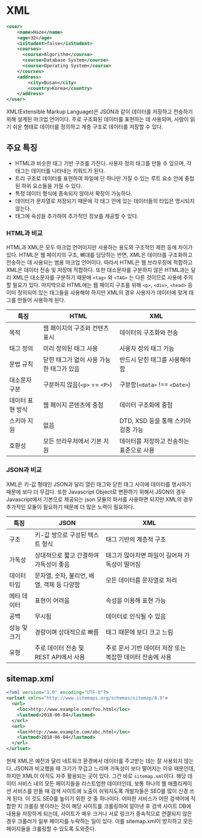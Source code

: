 # XML

```xml
<user>
    <name>Haze</name>
    <age>32</age>
    <isStudent>false</isStudent>
    <courses>
      <course>Algorithm</course>
      <course>Database System</course>
      <course>Operating System</course>
    </courses>
    <address>
        <city>Busan</city>
        <country>Korea</country>
    </address>
</user>
```

XML(Extensible Markup Language)은 JSON과 같이 데이터를 저장하고 전송하기 위해 설계된 마크업 언어이다. 주로 구조화된 데이터를 표현하는 데 사용되며, 사람이 읽기 쉬운 형태로 데이터를 정의하고 계층 구조로 데이터를 저장할 수 있다.

## 주요 특징

- HTML과 비슷한 태그 기반 구조를 가진다. 사용자 정의 태그를 만들 수 있으며, 각 태그는 데이터를 나타내는 키워드가 된다.
- 트리 구조로 데이터를 표현하여 파일에 단 하나만 가질 수 있는 루트 요소 안에 중첩된 하위 요소들을 가질 수 있다.
- 특정 데이터 형식에 종속되지 않아서 확장이 가능하다.
- 데이터가 문자열로 저장되기 때문에 각 태그 안에 있는 데이터들의 타입은 명시되지 않는다.
- 태그에 속성을 추가하여 추가적인 정보를 제공할 수 있다.

### HTML과 비교

HTML과 XML은 모두 마크업 언어이지만 사용하는 용도와 구조적인 제한 등에 차이가 있다. HTML은 웹 페이지의 구조, 뼈대를 담당하는 반면, XML은 데이터를 구조화하고 전송하는 데 사용되는 범용 마크업 언어이다. 따라서 HTML은 웹 브라우징에 적합하고 XML은 데이터 전송 및 저장에 적합하다. 또한 대소문자를 구분하지 않은 HTML과는 달리 XML은 대소문자를 구분하기 때문에 `<tag>` 와 `<TAG>` 는 다른 것이므로 사용에 주의할 필요가 있다. 마지막으로 HTML에는 웹 페이지 구조를 위해 `<p>`, `<div>`, `<head>` 등 이미 정의되어 있는 태그들을 사용해야 하지만 XML의 경우 사용자가 데이터에 맞게 태그를 만들어 사용하게 된다.

| 특징             | HTML                                     | XML                                      |
| ---------------- | ---------------------------------------- | ---------------------------------------- |
| 목적             | 웹 페이지의 구조와 컨텐츠 표시           | 데이터의 구조화와 전송                   |
| 태그 정의        | 미리 정의된 태그 사용                    | 사용자 정의 태그 기능                    |
| 문법 규칙        | 닫힌 태그가 없이 사용 가능한 태그가 있음 | 반드시 닫힌 태그를 사용해야 함           |
| 대소문자 구분    | 구분하지 않음(`<p>` == `<P>`)            | 구분함(`<data>` !== `<Date>`)            |
| 데이터 표현 방식 | 웹 페이지 콘텐츠에 중점                  | 데이터 구조화에 중점                     |
| 스키마 지원      | 없음                                     | DTD, XSD 등을 통해 스키마 검증 가능      |
| 호환성           | 모든 브라우저에서 기본 지원              | 데이터를 저장하고 전송하는 표준으로 사용 |

### JSON과 비교

XML은 키-값 형태인 JSON과 달리 열린 태그와 닫힌 태그 사이에 데이터를 명시하기 때문에 보다 더 무겁다. 또한 Javascript Object로 변환하기 위해서 JSON의 경우 Javascript에서 기본으로 제공되는 json 모듈의 파서를 사용하면 되지만 XML의 경우 추가적인 모듈이 필요하기 때문에 더 많은 노력이 필요하다.

| 특징         | JSON                                       | XML                                                       |
| ------------ | ------------------------------------------ | --------------------------------------------------------- |
| 구조         | 키-값 쌍으로 구성된 텍스트 형식            | 태그 기반의 계층적 구조                                   |
| 가독성       | 상대적으로 짧고 간결하여 가독성이 좋음     | 태그가 많아지면 파일이 길어져 가독성이 떨어짐             |
| 데이터 타입  | 문자열, 숫자, 불리언, 배열, 객체 등 다양함 | 모든 데이터를 문자열로 처리                               |
| 메타 데이터  | 표현이 어려움                              | 속성을 이용해 표현 가능                                   |
| 공백         | 무시됨                                     | 데이터로 인식될 수 있음                                   |
| 성능 및 크기 | 경량이며 상대적으로 빠름                   | 태그 때문에 보다 크고 느림                                |
| 유형         | 주로 데이터 전송 및 REST API에서 사용      | 주로 문서 기반 데이터 저장 또는 복잡한 데이터 전송에 사용 |

## sitemap.xml

```xml
<?xml version="1.0" encoding="UTF-8"?>
<urlset xmlns="http://www.sitemaps.org/schemas/sitemap/0.9">
  <url>
    <loc>http://www.example.com/foo.html</loc>
    <lastmod>2018-06-04</lastmod>
  </url>
  <url>
    <loc>http://www.example.com/abc.html</loc>
    <lastmod>2018-06-04</lastmod>
  </url>
</urlset>
```

현재 XML은 예전과 달리 네트워크 환경에서 데이터를 주고받는 데는 잘 사용되지 않는다. JSON과 비교했을 때 크기가 무겁고 느리며 가독성이 보다 떨어지는 이유 때문인데, 하지만 XML이 아직도 자주 활용되는 곳이 있다. 그건 바로 `sitemap.xml`이다. 해당 데이터 서비스 내의 모든 페이지들을 리스트업한 데이터인데, 보통 하나의 웹 애플리케이션 서비스를 만들 때 검색 사이트에 노출이 쉬워지도록 개발자들은 SEO를 많이 신경 쓰게 된다. 이 것도 SEO를 높이기 위한 것 중 하나이다. 어떠한 서비스가 어떤 검색어에 적합한 지 크롤링 봇이라는 것이 해당 사이트를 크롤링하여 알아낸 후 검색 사이트 DB에 내용을 저장하게 되는데, 사이트가 매우 크거나 서로 링크가 종속적으로 연결되지 않은 경우 크롤러가 일부 페이지를 누락하는 일이 있다. 이를 sitemap.xml이 방지하고 모든 페이지들을 크롤링할 수 있도록 도와준다.
